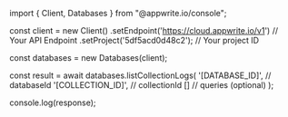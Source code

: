 import { Client, Databases } from "@appwrite.io/console";

const client = new Client()
    .setEndpoint('https://cloud.appwrite.io/v1') // Your API Endpoint
    .setProject('5df5acd0d48c2'); // Your project ID

const databases = new Databases(client);

const result = await databases.listCollectionLogs(
    '[DATABASE_ID]', // databaseId
    '[COLLECTION_ID]', // collectionId
    [] // queries (optional)
);

console.log(response);
